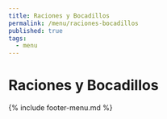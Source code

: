 ```yaml
---
title: Raciones y Bocadillos
permalink: /menu/raciones-bocadillos
published: true
tags:
  - menu
---
```


# Raciones y Bocadillos

{% include footer-menu.md %}